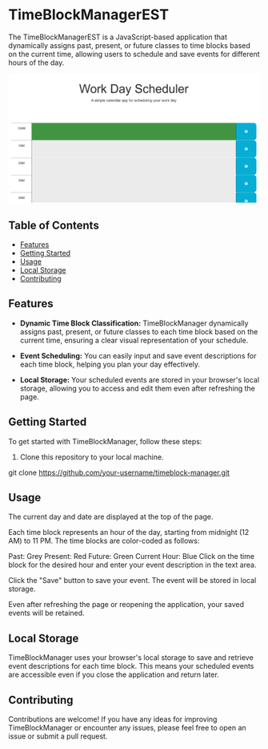 # TimeBlockManagerEST
The TimeBlockManagerEST is a JavaScript-based application that dynamically assigns past, present, or future classes to time blocks based on the current time, allowing users to schedule and save events for different hours of the day.

![Work Day Scheduler Screenshot](./Develop/Assets/Images/Work%20day%20Scheduler.jpg)

## Table of Contents

- [Features](#features)
- [Getting Started](#getting-started)
- [Usage](#usage)
- [Local Storage](#local-storage)
- [Contributing](#contributing)

## Features

- **Dynamic Time Block Classification:** TimeBlockManager dynamically assigns past, present, or future classes to each time block based on the current time, ensuring a clear visual representation of your schedule.

- **Event Scheduling:** You can easily input and save event descriptions for each time block, helping you plan your day effectively.

- **Local Storage:** Your scheduled events are stored in your browser's local storage, allowing you to access and edit them even after refreshing the page.

## Getting Started

To get started with TimeBlockManager, follow these steps:

1. Clone this repository to your local machine.

git clone https://github.com/your-username/timeblock-manager.git

## Usage
The current day and date are displayed at the top of the page.

Each time block represents an hour of the day, starting from midnight (12 AM) to 11 PM. The time blocks are color-coded as follows:

Past: Grey
Present: Red
Future: Green
Current Hour: Blue
Click on the time block for the desired hour and enter your event description in the text area.

Click the "Save" button to save your event. The event will be stored in local storage.

Even after refreshing the page or reopening the application, your saved events will be retained.

## Local Storage
TimeBlockManager uses your browser's local storage to save and retrieve event descriptions for each time block. This means your scheduled events are accessible even if you close the application and return later.

## Contributing
Contributions are welcome! If you have any ideas for improving TimeBlockManager or encounter any issues, please feel free to open an issue or submit a pull request.
